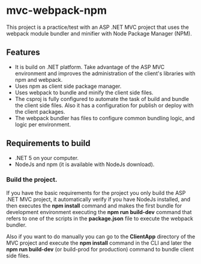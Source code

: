 # mvc-webpack-npm
This project is a practice/test with an ASP .NET MVC project that uses the webpack module bundler and minifier with Node Package Manager (NPM).

## Features
- It is build on .NET platform. Take advantage of the ASP MVC environment and improves the administration of the client's libraries with npm and webpack.
- Uses npm as client side package manager.
- Uses webpack to bundle and minify the client side files.
- The csproj is fully configured to automate the task of build and bundle the client side files. Also it has a configuration for publish or deploy with the client packages.
- The webpack bundler has files to configure common bundling logic, and logic per environment.

## Requirements to build
- .NET 5 on your computer.
- NodeJs and npm (it is available with NodeJs download).

### Build the project.
If you have the basic requirements for the project you only build the ASP .NET MVC project, it automatically verify if you have NodeJs installed, and then executes the **npm install** command and makes the first bundle for development environment executing the **npm run build-dev** command that refers to one of the scripts in the **package.json** file to execute the webpack bundler.

Also if you want to do manually you can go to the **ClientApp** directory of the MVC project and execute the **npm install** command in the CLI and later the **npm run build-dev** (or build-prod for production) command to bundle client side files.
